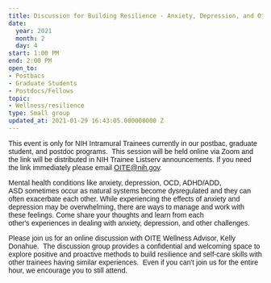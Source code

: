 ```yaml
---
title: Discussion for Building Resilience - Anxiety, Depression, and Other Challenges
date:
  year: 2021
  month: 2
  day: 4
start: 1:00 PM
end: 2:00 PM
open_to:
- Postbacs
- Graduate Students
- Postdocs/Fellows
topic:
- Wellness/resilience
type: Small group
updated_at: 2021-01-29 16:43:05.000000000 Z
---
```

<span style="font-family: arial, helvetica, sans-serif;">This event is
only for NIH Intramural Trainees currently in our postbac, graduate
student, and postdoc programs.  This session will be held online via
Zoom and the link will be distributed in NIH Trainee Listserv
announcements. If you need the link immediately please email
OITE@nih.gov. </span>

<span style="font-family: arial, helvetica, sans-serif;">Mental health
conditions like anxiety, depression, OCD, ADHD/ADD,
ASD sometimes occur as natural systems become dysregulated and they can
often exacerbate each other. While experiencing the effects of anxiety
and depression may be overwhelming, there are ways to manage and work
with these feelings. Come share your thoughts and learn from each
other's experiences in dealing with anxiety, depression, and other
challenges. </span>

<span style="font-family: arial, helvetica, sans-serif;">Please join us
for an online discussion with OITE Wellness Advisor, Kelly Donahue.  The
discussion group provides a confidential and welcoming space to explore
positive and proactive methods to build resilience and self-care skills
with other trainees having similar experiences.  Even if you can\'t join
us for the entire hour, we encourage you to still attend.  </span>

<span style="font-size: 10pt;"> </span>

 
